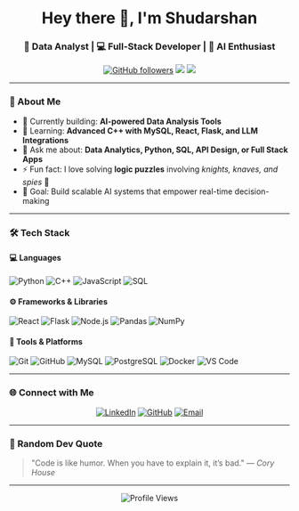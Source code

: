 <!-- PROFILE README -->
<h1 align="center">Hey there 👋, I'm Shudarshan</h1>
<h3 align="center">🚀 Data Analyst | 💻 Full-Stack Developer | 🧠 AI Enthusiast</h3>

<p align="center">
  <a href="https://github.com/JShudarshan"><img src="https://img.shields.io/github/followers/JShudarshan?label=Follow&style=social" alt="GitHub followers" /></a>
  <a href="mailto:yourname@gmail.com"><img src="https://img.shields.io/badge/Email-Contact-informational?style=flat&logo=gmail&logoColor=white&color=EA4335"/></a>
  <a href="https://www.linkedin.com/in/yourlinkedin"><img src="https://img.shields.io/badge/LinkedIn-Connect-blue?style=flat&logo=linkedin&logoColor=white"/></a>
</p>

---

### 🧩 About Me

- 🔭 Currently building: **AI-powered Data Analysis Tools**  
- 🌱 Learning: **Advanced C++ with MySQL, React, Flask, and LLM Integrations**  
- 💬 Ask me about: **Data Analytics, Python, SQL, API Design, or Full Stack Apps**  
- ⚡ Fun fact: I love solving **logic puzzles** involving *knights, knaves, and spies* 🧩  
- 🎯 Goal: Build scalable AI systems that empower real-time decision-making  

---

### 🛠️ Tech Stack

#### 💻 Languages
![Python](https://img.shields.io/badge/-Python-3776AB?logo=python&logoColor=white)
![C++](https://img.shields.io/badge/-C++-00599C?logo=cplusplus&logoColor=white)
![JavaScript](https://img.shields.io/badge/-JavaScript-F7DF1E?logo=javascript&logoColor=black)
![SQL](https://img.shields.io/badge/-SQL-4479A1?logo=postgresql&logoColor=white)

#### ⚙️ Frameworks & Libraries
![React](https://img.shields.io/badge/-React-61DAFB?logo=react&logoColor=black)
![Flask](https://img.shields.io/badge/-Flask-000000?logo=flask&logoColor=white)
![Node.js](https://img.shields.io/badge/-Node.js-339933?logo=node.js&logoColor=white)
![Pandas](https://img.shields.io/badge/-Pandas-150458?logo=pandas&logoColor=white)
![NumPy](https://img.shields.io/badge/-NumPy-013243?logo=numpy&logoColor=white)

#### 🧰 Tools & Platforms
![Git](https://img.shields.io/badge/-Git-F05032?logo=git&logoColor=white)
![GitHub](https://img.shields.io/badge/-GitHub-181717?logo=github)
![MySQL](https://img.shields.io/badge/-MySQL-4479A1?logo=mysql&logoColor=white)
![PostgreSQL](https://img.shields.io/badge/-PostgreSQL-336791?logo=postgresql&logoColor=white)
![Docker](https://img.shields.io/badge/-Docker-2496ED?logo=docker&logoColor=white)
![VS Code](https://img.shields.io/badge/-VS%20Code-007ACC?logo=visualstudiocode&logoColor=white)

---

### 🌐 Connect with Me

<p align="center">
  <a href="https://www.linkedin.com/in/yourlinkedin"><img src="https://img.icons8.com/color/48/000000/linkedin.png" alt="LinkedIn"/></a>
  <a href="https://github.com/JShudarshan"><img src="https://img.icons8.com/fluent/48/000000/github.png" alt="GitHub"/></a>
  <a href="mailto:yourname@gmail.com"><img src="https://img.icons8.com/color/48/000000/gmail-new.png" alt="Email"/></a>
</p>

---

### 🧠 Random Dev Quote
> "Code is like humor. When you have to explain it, it’s bad." — *Cory House*

---

<p align="center">
  <img src="https://komarev.com/ghpvc/?username=JShudarshan&style=flat-square&color=blue" alt="Profile Views"/>
</p>
